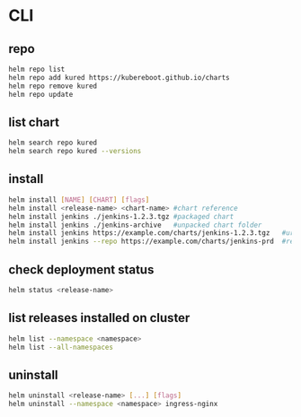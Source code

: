 # CLI

## repo
```sh
helm repo list
helm repo add kured https://kubereboot.github.io/charts
helm repo remove kured
helm repo update
```

## list chart
```sh
helm search repo kured
helm search repo kured --versions
```

## install
```sh
helm install [NAME] [CHART] [flags]
helm install <release-name> <chart-name> #chart reference
helm install jenkins ./jenkins-1.2.3.tgz #packaged chart
helm install jenkins ./jenkins-archive   #unpacked chart folder
helm install jenkins https://example.com/charts/jenkins-1.2.3.tgz   #url
helm install jenkins --repo https://example.com/charts/jenkins-prd  #repo url
```

## check deployment status
```sh
helm status <release-name>
```

## list releases installed on cluster
```sh
helm list --namespace <namespace>
helm list --all-namespaces
```

## uninstall
```sh
helm uninstall <release-name> [...] [flags]
helm uninstall --namespace <namespace> ingress-nginx
```
